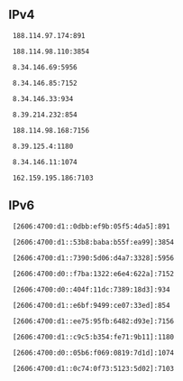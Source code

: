 ## IPv4
```
 188.114.97.174:891
```
```
 188.114.98.110:3854
```
```
 8.34.146.69:5956
```
```
 8.34.146.85:7152
```
```
 8.34.146.33:934
```
```
 8.39.214.232:854
```
```
 188.114.98.168:7156
```
```
 8.39.125.4:1180
```
```
 8.34.146.11:1074
```
```
 162.159.195.186:7103
```

## IPv6
```
 [2606:4700:d1::0dbb:ef9b:05f5:4da5]:891
```
```
 [2606:4700:d1::53b8:baba:b55f:ea99]:3854
```
```
 [2606:4700:d1::7390:5d06:d4a7:3328]:5956
```
```
 [2606:4700:d0::f7ba:1322:e6e4:622a]:7152
```
```
 [2606:4700:d0::404f:11dc:7389:18d3]:934
```
```
 [2606:4700:d1::e6bf:9499:ce07:33ed]:854
```
```
 [2606:4700:d1::ee75:95fb:6482:d93e]:7156
```
```
 [2606:4700:d1::c9c5:b354:fe71:9b11]:1180
```
```
 [2606:4700:d0::05b6:f069:0819:7d1d]:1074
```
```
 [2606:4700:d1::0c74:0f73:5123:5d02]:7103
```

